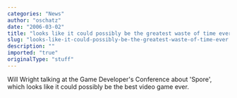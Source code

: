 ```yaml
---
categories: "News"
author: "oschatz"
date: "2006-03-02"
title: "looks like it could possibly be the greatest waste of time ever."
slug: "looks-like-it-could-possibly-be-the-greatest-waste-of-time-ever."
description: ""
imported: "true"
originalType: "stuff"
---
```



Will Wright talking at the Game Developer's Conference about 'Spore', which looks like it could possibly be the best video game ever.

[](http://video.google.com/videoplay?docid=8372603330420559198&q=Spore)

[](http://en.wikipedia.org/wiki/Will_Wright)